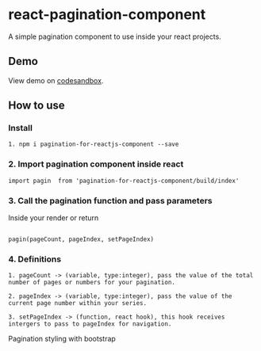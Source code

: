 # react-pagination-component
A simple pagination component to use inside your react projects.

## Demo

View demo on [codesandbox](https://codesandbox.io/s/pagination-for-reactjs-pg8kq?file=/src/App.js).

## How to use

### Install
```
1. npm i pagination-for-reactjs-component --save
```

### 2. Import pagination component inside react
```
import pagin  from 'pagination-for-reactjs-component/build/index'
```

### 3. Call the pagination function and pass parameters
 
 Inside your render or return

```

pagin(pageCount, pageIndex, setPageIndex)
```

### 4. Definitions
```
1. pageCount -> (variable, type:integer), pass the value of the total number of pages or numbers for your pagination.

2. pageIndex -> (variable, type:integer), pass the value of the current page number within your series.

3. setPageIndex -> (function, react hook), this hook receives intergers to pass to pageIndex for navigation.

```

Pagination styling with bootstrap



